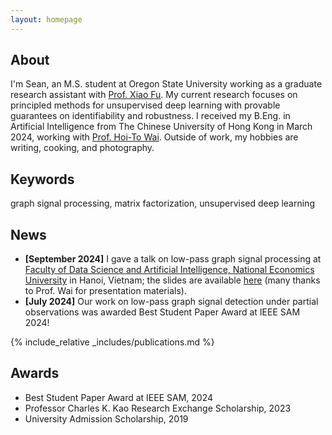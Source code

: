 ```yaml
---
layout: homepage
---
```


## About

I'm Sean, an M.S. student at Oregon State University working as a graduate research assistant with [Prof. Xiao Fu](https://web.engr.oregonstate.edu/~fuxia). My current research focuses on principled methods for unsupervised deep learning with provable guarantees on identifiability and robustness. I received my B.Eng. in Artificial Intelligence from The Chinese University of Hong Kong in March 2024, working with [Prof. Hoi-To Wai](https://www1.se.cuhk.edu.hk/~htwai). Outside of work, my hobbies are writing, cooking, and photography.

## Keywords
graph signal processing, matrix factorization, unsupervised deep learning

## News
- **[September 2024]** I gave a talk on low-pass graph signal processing at [Faculty of Data Science and Artificial Intelligence, National Economics University](https://fda.neu.edu.vn/) in Hanoi, Vietnam; the slides are available [here](./assets/files/Talk_at_NEU_2024.pdf) (many thanks to Prof. Wai for presentation materials).
- **[July 2024]** Our work on low-pass graph signal detection under partial observations was awarded Best Student Paper Award at IEEE SAM 2024!

{% include_relative _includes/publications.md %}

## Awards

- Best Student Paper Award at IEEE SAM, 2024
- Professor Charles K. Kao Research Exchange Scholarship, 2023
- University Admission Scholarship, 2019

<!-- {% include_relative _includes/services.md %} -->
